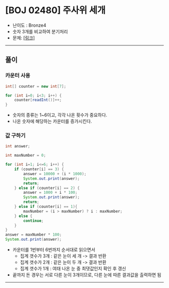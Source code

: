 
# \[BOJ 02480\] 주사위 세개

- 난이도 : Bronze4
- 숫자 3개를 비교하여 분기처리
- 문제: <a href="https://www.acmicpc.net/problem/2480" target="_blank"> [링크]</a>

---

## 풀이

### 카운터 사용
```java
int[] counter = new int[7];

for (int i=0; i<3; i++) {
    counter[readInt()]++;
}

```
- 숫자의 종류는 1~6이고, 각각 나온 횟수가 중요하다.
- 나온 숫자에 해당하는 카운터를 증가시킨다.

### 값 구하기
```java
int answer;

int maxNumber = 0;

for (int i=1; i<=6; i++) {
    if (counter[i] == 3) {
        answer = 10000 + (i * 1000);
        System.out.print(answer);
        return;
    } else if (counter[i] == 2) {
        answer = 1000 + i * 100;
        System.out.print(answer);
        return;
    } else if (counter[i] == 1){
        maxNumber = (i > maxNumber) ? i : maxNumber;
    } else {
        continue;
    }
}
answer = maxNumber * 100;
System.out.print(answer);
```
- 카운터를 1번부터 6번까지 순서대로 읽으면서
  - 집계 갯수가 3개 : 같은 눈이 세 개 -> 결과 반환
  - 집계 갯수가 2개 : 같은 눈이 두 개 -> 결과 반환
  - 집계 갯수가 1개 : 여태 나온 눈 중 최댓값인지 확인 후 갱신
- 끝까지 돈 경우는 서로 다른 눈이 3개이므로, 다른 눈에 따른 결과값을 출력하면 됨

---